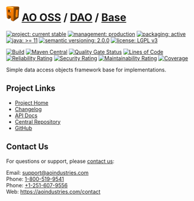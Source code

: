# [<img src="ao-logo.png" alt="AO Logo" width="35" height="40">](https://github.com/ao-apps) [AO OSS](https://github.com/ao-apps/ao-oss) / [DAO](https://github.com/ao-apps/ao-dao) / [Base](https://github.com/ao-apps/ao-dao-base)

[![project: current stable](https://oss.aoapps.com/ao-badges/project-current-stable.svg)](https://aoindustries.com/life-cycle#project-current-stable)
[![management: production](https://oss.aoapps.com/ao-badges/management-production.svg)](https://aoindustries.com/life-cycle#management-production)
[![packaging: active](https://oss.aoapps.com/ao-badges/packaging-active.svg)](https://aoindustries.com/life-cycle#packaging-active)  
[![java: &gt;= 11](https://oss.aoapps.com/ao-badges/java-11.svg)](https://docs.oracle.com/en/java/javase/11/)
[![semantic versioning: 2.0.0](https://oss.aoapps.com/ao-badges/semver-2.0.0.svg)](https://semver.org/spec/v2.0.0.html)
[![license: LGPL v3](https://oss.aoapps.com/ao-badges/license-lgpl-3.0.svg)](https://www.gnu.org/licenses/lgpl-3.0)

[![Build](https://github.com/ao-apps/ao-dao-base/workflows/Build/badge.svg?branch=master)](https://github.com/ao-apps/ao-dao-base/actions?query=workflow%3ABuild)
[![Maven Central](https://maven-badges.herokuapp.com/maven-central/com.aoapps/ao-dao-base/badge.svg)](https://maven-badges.herokuapp.com/maven-central/com.aoapps/ao-dao-base)
[![Quality Gate Status](https://sonarcloud.io/api/project_badges/measure?branch=master&project=com.aoapps%3Aao-dao-base&metric=alert_status)](https://sonarcloud.io/dashboard?branch=master&id=com.aoapps%3Aao-dao-base)
[![Lines of Code](https://sonarcloud.io/api/project_badges/measure?branch=master&project=com.aoapps%3Aao-dao-base&metric=ncloc)](https://sonarcloud.io/component_measures?branch=master&id=com.aoapps%3Aao-dao-base&metric=ncloc)  
[![Reliability Rating](https://sonarcloud.io/api/project_badges/measure?branch=master&project=com.aoapps%3Aao-dao-base&metric=reliability_rating)](https://sonarcloud.io/component_measures?branch=master&id=com.aoapps%3Aao-dao-base&metric=Reliability)
[![Security Rating](https://sonarcloud.io/api/project_badges/measure?branch=master&project=com.aoapps%3Aao-dao-base&metric=security_rating)](https://sonarcloud.io/component_measures?branch=master&id=com.aoapps%3Aao-dao-base&metric=Security)
[![Maintainability Rating](https://sonarcloud.io/api/project_badges/measure?branch=master&project=com.aoapps%3Aao-dao-base&metric=sqale_rating)](https://sonarcloud.io/component_measures?branch=master&id=com.aoapps%3Aao-dao-base&metric=Maintainability)
[![Coverage](https://sonarcloud.io/api/project_badges/measure?branch=master&project=com.aoapps%3Aao-dao-base&metric=coverage)](https://sonarcloud.io/component_measures?branch=master&id=com.aoapps%3Aao-dao-base&metric=Coverage)

Simple data access objects framework base for implementations.

## Project Links
* [Project Home](https://oss.aoapps.com/dao/base/)
* [Changelog](https://oss.aoapps.com/dao/base/changelog)
* [API Docs](https://oss.aoapps.com/dao/base/apidocs/)
* [Central Repository](https://central.sonatype.com/artifact/com.aoapps/ao-dao-base)
* [GitHub](https://github.com/ao-apps/ao-dao-base)

## Contact Us
For questions or support, please [contact us](https://aoindustries.com/contact):

Email: [support@aoindustries.com](mailto:support@aoindustries.com)  
Phone: [1-800-519-9541](tel:1-800-519-9541)  
Phone: [+1-251-607-9556](tel:+1-251-607-9556)  
Web: https://aoindustries.com/contact
